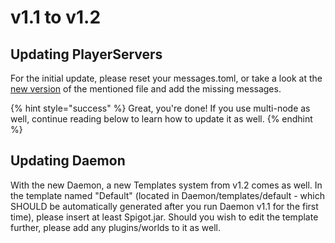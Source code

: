 # v1.1 to v1.2

## Updating PlayerServers

For the initial update, please reset your messages.toml, or take a look at the [new version](https://gitlab.com/OpenSource02/playerservers/-/blob/master/messages.toml) of the mentioned file and add the missing messages.

{% hint style="success" %}
Great, you're done! If you use multi-node as well, continue reading below to learn how to update it as well.
{% endhint %}

## Updating Daemon

With the new Daemon, a new Templates system from v1.2 comes as well. In the template named "Default" \(located in Daemon/templates/default - which SHOULD be automatically generated after you run Daemon v1.1 for the first time\), please insert at least Spigot.jar. Should you wish to edit the template further, please add any plugins/worlds to it as well.

